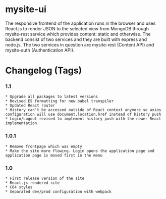 # mysite-ui

The responsive frontend of the application runs in the browser and uses React.js to render JSON to the selected view from MongoDB through mysite-rest service which provides content: static and otherwise. The backend consist of two services and they are built with express and node.js. The two services in question are mysite-rest (Content API) and mysite-auth (Authentication API).

# Changelog (Tags)

### 1.1
    * Upgrade all packages to latest versions
    * Revised ES formatting for new babel transpiler
    * Updated React router
    * History can't be accessed outside of React context anymore so axios configuration will use document.location.href instead of history push
    * Login/Logout revised to implement history push with the newer React implementation

### 1.0.1
    * Remove frontpage which was empty
    * Make the site more flowing. Login opens the application page and application page is moved first in the menu

### 1.0
    * First release version of the site
    * React.js rendered site
    * C64 styles
    * Separated dev/prod configuration with webpack